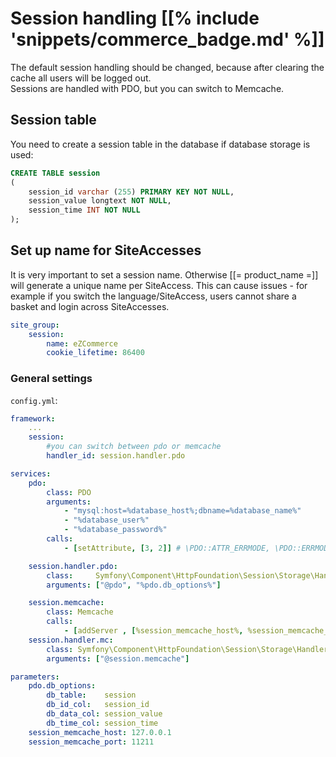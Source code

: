 # Session handling [[% include 'snippets/commerce_badge.md' %]]

The default session handling should be changed, because after clearing the cache all users will be logged out.  
Sessions are handled with PDO, but you can switch to Memcache. 

## Session table

You need to create a session table in the database if database storage is used:

``` sql
CREATE TABLE session
(
    session_id varchar (255) PRIMARY KEY NOT NULL,
    session_value longtext NOT NULL,
    session_time INT NOT NULL
);
```

## Set up name for SiteAccesses

It is very important to set a session name. Otherwise [[= product_name =]] will generate a unique name per SiteAccess.
This can cause issues - for example if you switch the language/SiteAccess, users cannot share a basket and login across SiteAccesses.

``` yaml
site_group:
    session:
        name: eZCommerce
        cookie_lifetime: 86400
```

### General settings

`config.yml`:

``` yaml
framework:
    ...
    session:
        #you can switch between pdo or memcache
        handler_id: session.handler.pdo

services:
    pdo:
        class: PDO
        arguments:
            - "mysql:host=%database_host%;dbname=%database_name%"
            - "%database_user%"
            - "%database_password%"
        calls:
            - [setAttribute, [3, 2]] # \PDO::ATTR_ERRMODE, \PDO::ERRMODE_EXCEPTION

    session.handler.pdo:
        class:     Symfony\Component\HttpFoundation\Session\Storage\Handler\PdoSessionHandler
        arguments: ["@pdo", "%pdo.db_options%"]

    session.memcache:
        class: Memcache
        calls:
            - [addServer , [%session_memcache_host%, %session_memcache_port%]]
    session.handler.mc:
        class: Symfony\Component\HttpFoundation\Session\Storage\Handler\MemcacheSessionHandler
        arguments: ["@session.memcache"]

parameters:    
    pdo.db_options:
        db_table:    session
        db_id_col:   session_id
        db_data_col: session_value
        db_time_col: session_time
    session_memcache_host: 127.0.0.1
    session_memcache_port: 11211
```
